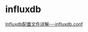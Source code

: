 # influxdb 

[Influxdb配置文件详解---influxdb.conf](https://www.cnblogs.com/guyeshanrenshiwoshifu/p/9188368.html)